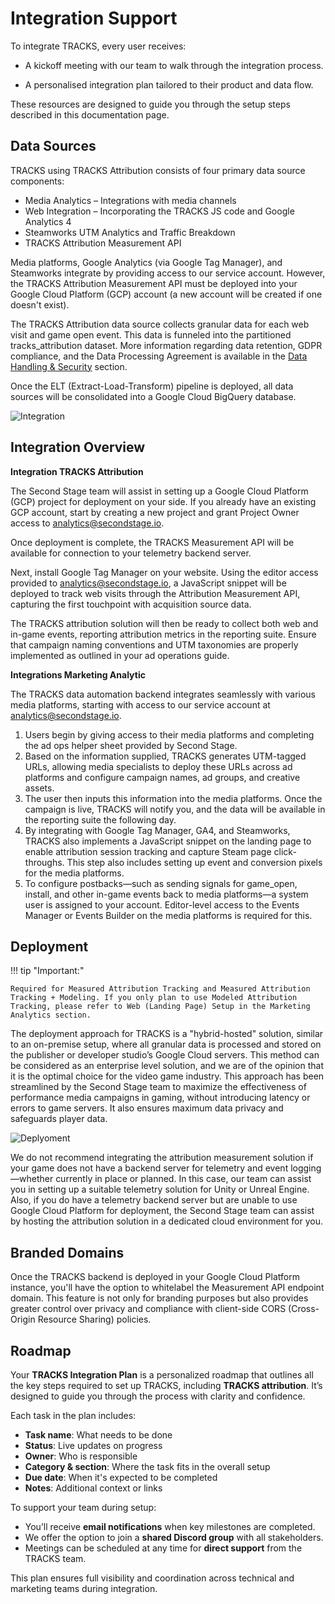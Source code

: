 # Integration Support

To integrate TRACKS, every user receives:

- A kickoff meeting with our team to walk through the integration process.

- A personalised integration plan tailored to their product and data flow.

These resources are designed to guide you through the setup steps described in this documentation page.

## Data Sources 

TRACKS using TRACKS Attribution consists of four primary data source components:

- Media Analytics – Integrations with media channels
- Web Integration – Incorporating the TRACKS JS code and Google Analytics 4
- Steamworks UTM Analytics and Traffic Breakdown
- TRACKS Attribution Measurement API
  
Media platforms, Google Analytics (via Google Tag Manager), and Steamworks integrate by providing access to our service account. However, the TRACKS Attribution Measurement API must be deployed into your Google Cloud Platform (GCP) account (a new account will be created if one doesn't exist).

The TRACKS Attribution data source collects granular data for each web visit and game open event. This data is funneled into the partitioned tracks_attribution dataset. More information regarding data retention, GDPR compliance, and the Data Processing Agreement is available in the [Data Handling & Security](/support/datasecurity/) section.

Once the ELT (Extract-Load-Transform) pipeline is deployed, all data sources will be consolidated into a Google Cloud BigQuery database.

![Integration](/assets/attribution_flow-1.png)


## Integration Overview

**Integration TRACKS Attribution**

The Second Stage team will assist in setting up a Google Cloud Platform (GCP) project for deployment on your side. If you already have an existing GCP account, start by creating a new project and grant Project Owner access to analytics@secondstage.io.

Once deployment is complete, the TRACKS Measurement API will be available for connection to your telemetry backend server.

Next, install Google Tag Manager on your website. Using the editor access provided to analytics@secondstage.io, a JavaScript snippet will be deployed to track web visits through the Attribution Measurement API, capturing the first touchpoint with acquisition source data.

The TRACKS attribution solution will then be ready to collect both web and in-game events, reporting attribution metrics in the reporting suite. Ensure that campaign naming conventions and UTM taxonomies are properly implemented as outlined in your ad operations guide.

**Integrations Marketing Analytic**

The TRACKS data automation backend integrates seamlessly with various media platforms, starting with access to our service account at analytics@secondstage.io. 

1. Users begin by giving access to their media platforms and completing the ad ops helper sheet provided by Second Stage.
2. Based on the information supplied, TRACKS generates UTM-tagged URLs, allowing media specialists to deploy these URLs across ad platforms and configure campaign names, ad groups, and creative assets.
3. The user then inputs this information into the media platforms. Once the campaign is live, TRACKS will notify you, and the data will be available in the reporting suite the following day.
4. By integrating with Google Tag Manager, GA4, and Steamworks, TRACKS also implements a JavaScript snippet on the landing page to enable attribution session tracking and capture Steam page click-throughs. This step also includes setting up event and conversion pixels for the media platforms.
5. To configure postbacks—such as sending signals for game_open, install, and other in-game events back to media platforms—a system user is assigned to your account. Editor-level access to the Events Manager or Events Builder on the media platforms is required for this.

## Deployment

!!! tip "Important:"

    Required for Measured Attribution Tracking and Measured Attribution Tracking + Modeling. If you only plan to use Modeled Attribution Tracking, please refer to Web (Landing Page) Setup in the Marketing Analytics section.

The deployment approach for TRACKS is a "hybrid-hosted" solution, similar to an on-premise setup, where all granular data is processed and stored on the publisher or developer studio’s Google Cloud servers. This method can be considered as an enterprise level solution, and we are of the opinion that it is the optimal choice for the video game industry.
This approach has been streamlined by the Second Stage team to maximize the effectiveness of performance media campaigns in gaming, without introducing latency or errors to game servers. It also ensures maximum data privacy and safeguards player data.

![Deplyoment](/assets/attribution_deployment-1.png)

We do not recommend integrating the attribution measurement solution if your game does not have a backend server for telemetry and event logging—whether currently in place or planned. In this case, our team can assist you in setting up a suitable telemetry solution for Unity or Unreal Engine.
Also, if you do have a telemetry backend server but are unable to use Google Cloud Platform for deployment, the Second Stage team can assist by hosting the attribution solution in a dedicated cloud environment for you.

## Branded Domains

Once the TRACKS backend is deployed in your Google Cloud Platform instance, you'll have the option to whitelabel the Measurement API endpoint domain. This feature is not only for branding purposes but also provides greater control over privacy and compliance with client-side CORS (Cross-Origin Resource Sharing) policies.

## Roadmap

Your **TRACKS Integration Plan** is a personalized roadmap that outlines all the key steps required to set up TRACKS, including **TRACKS attribution**. It’s designed to guide you through the process with clarity and confidence.

Each task in the plan includes:

- **Task name**: What needs to be done  
- **Status**: Live updates on progress  
- **Owner**: Who is responsible  
- **Category & section**: Where the task fits in the overall setup  
- **Due date**: When it's expected to be completed  
- **Notes**: Additional context or links

To support your team during setup:

- You’ll receive **email notifications** when key milestones are completed.  
- We offer the option to join a **shared Discord group** with all stakeholders.  
- Meetings can be scheduled at any time for **direct support** from the TRACKS team.

This plan ensures full visibility and coordination across technical and marketing teams during integration.
